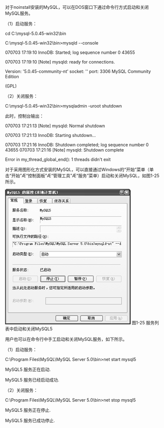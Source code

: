 

对于noinstall安装的MySQL，可以在DOS窗口下通过命令行方式启动和关闭MySQL服务。

（1）启动服务：

cd C:\mysql-5.0.45-win32\bin

C:\mysql-5.0.45-win32\bin>mysqld --console

070703 17:19:10 InnoDB: Started; log sequence number 0 43655

070703 17:19:10 [Note] mysqld: ready for connections.

Version: '5.0.45-community-nt' socket: '' port: 3306 MySQL Community Edition

(GPL)

（2）关闭服务：

C:\mysql-5.0.45-win32\bin>mysqladmin -uroot shutdown

此时，控制台输出：

070703 17:21:13 [Note] mysqld: Normal shutdown

070703 17:21:13 InnoDB: Starting shutdown...

070703 17:21:16 InnoDB: Shutdown completed; log sequence number 0 43655 070703 17:21:16 [Note] mysqld: Shutdown complete

Error in my_thread_global_end(): 1 threads didn't exit

对于采用图形化方式安装的MySQL，可以直接通过Windows的“开始”菜单（单击“开始”Æ“控制面板”Æ“管理工具”Æ“服务”菜单）启动和关闭MySQL，如图1-25所示。



![figure_0040_0029.jpg](../images/figure_0040_0029.jpg)
图1-25 服务列表中启动和关闭MySQL5

用户也可以在命令行中手工启动和关闭MySQL服务，如下所示。

（1）启动服务：

C:\Program Files\MySQL\MySQL Server 5.0\bin>net start mysql5

MySQL5 服务正在启动.

MySQL5 服务已经启动成功.

（2）关闭服务：

C:\Program Files\MySQL\MySQL Server 5.0\bin>net stop mysql5

MySQL5 服务正在停止.

MySQL5 服务已成功停止.



